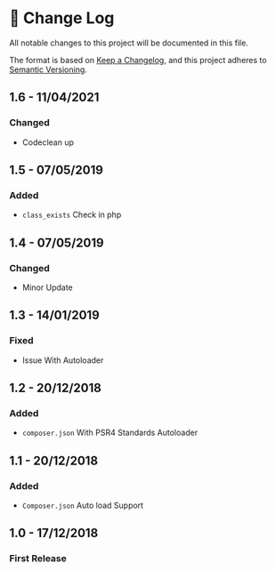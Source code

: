 # 📝  Change Log

All notable changes to this project will be documented in this file.

The format is based on [Keep a Changelog](https://keepachangelog.com/en/1.0.0/), and this project adheres to [Semantic Versioning](https://semver.org/spec/v2.0.0.html).

## 1.6 - 11/04/2021
### Changed
* Codeclean up

## 1.5 - 07/05/2019
### Added
* `class_exists` Check in php

## 1.4 - 07/05/2019
### Changed
* Minor Update

## 1.3 - 14/01/2019
### Fixed
* Issue With Autoloader


## 1.2 - 20/12/2018
### Added
* `composer.json` With PSR4 Standards Autoloader

## 1.1 - 20/12/2018
### Added
* `Composer.json` Auto load Support

## 1.0 - 17/12/2018
### First Release


<!--
## Unreleased

## 1.0 - 01/02/2020
### Added

### Changed

### Deprecated

### Removed

### Fixed

### Security

-->

